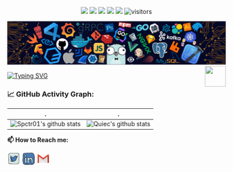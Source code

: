 <p align="center">
    <a href="https://github.com/spctr01/spctr01"><img src="https://img.shields.io/badge/status-updating-brightgreen.svg"></a>
    <a href="https://github.com/python/cpython"><img src="https://img.shields.io/badge/Python-3.9-FF1493.svg"></a>
    <a href="https://github.com/spctr01/spctr01/graphs/contributors"><img src="https://img.shields.io/github/contributors/spctr01/spctr01?color=blue"></a>
    <a href="https://github.com/spctr01/spctr01/stargazers"><img src="https://img.shields.io/github/stars/spctr01/spctr01.svg?logo=github"></a>
    <a href="https://github.com/spctr01/spctr01/network/members"><img src="https://img.shields.io/github/forks/spctr01/spctr01.svg?color=blue&logo=github"></a>
    <img src="https://visitor-badge.laobi.icu/badge?page_id=BEPb.BEPb" alt="visitors"/>   
</p>

![](./src/header_.png)
<a href="https://www.python.org/"><img src="https://upload.wikimedia.org/wikipedia/commons/c/c3/Python-logo-notext.svg" align="right" height="48" width="48" ></a>
    
[![Typing SVG](https://readme-typing-svg.herokuapp.com?color=%2336BCF7&center=true&vCenter=true&width=600&lines=Hi+there+👋,+I+am+Rakshit)](https://git.io/typing-svg)


<!--   GitHub stats graph -->
### 📈 GitHub Activity Graph:
 . | .
--- | --- 
![Spctr01's github stats](https://github-readme-stats.vercel.app/api?username=spctr01&show_icons=true&theme=radical&include_all_commits=true) | ![Quiec's github stats](https://github-readme-stats.vercel.app/api/top-langs/?username=spctr01&theme=radical&layout=compact)




**📫 How to Reach me:**
<p align="left">
<a href="https://twitter.com/spctr01" target="blank"><img align="center" src="https://github.com/spctr01/spctr01/blob/master/assets/twitter.svg" alt="BEPb" height="30" width="30" /></a>
<a href="https://www.linkedin.com/in/rakshit01" target="blank"><img align="center" src="https://github.com/spctr01/spctr01/blob/master/assets/linkedin.svg" alt="BEPb" height="30" width="30" /></a>
<a href="mailto:rakshit.rk55@gmail.com" target="blank"><img align="center" src="https://github.com/spctr01/spctr01/blob/master/assets/gmail.svg" alt="Gmail" height="30" width="30" /></a>

</p>


  
